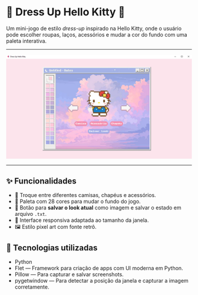 # 🎀 Dress Up Hello Kitty 🎀

Um mini-jogo de estilo *dress-up* inspirado na Hello Kitty, onde o usuário pode escolher roupas, laços, acessórios e mudar a cor do fundo com uma paleta interativa.

---

<img src="print.png" alt="Exemplo imagem">

---

## ✨ Funcionalidades

- 👚 Troque entre diferentes camisas, chapéus e acessórios.
- 🎨 Paleta com 28 cores para mudar o fundo do jogo.
- 💾 Botão para **salvar o look atual** como imagem e salvar o estado em arquivo `.txt`.
- 📐 Interface responsiva adaptada ao tamanho da janela.
- 🖼️ Estilo pixel art com fonte retrô.

## 🧱 Tecnologias utilizadas

- Python
- Flet — Framework para criação de apps com UI moderna em Python.
- Pillow — Para capturar e salvar screenshots.
- pygetwindow — Para detectar a posição da janela e capturar a imagem corretamente.
